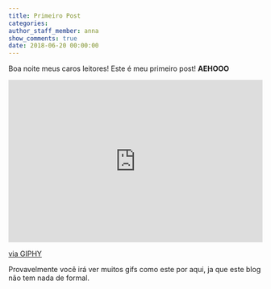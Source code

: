 ```yaml
---
title: Primeiro Post
categories:
author_staff_member: anna
show_comments: true
date: 2018-06-20 00:00:00
---
```


Boa noite meus caros leitores! Este &eacute; meu primeiro post! **AEHOOO**

<div style="width:100%;height:0;padding-bottom:64%;position:relative;"><iframe src="https://giphy.com/embed/oXnN2TNSgfJQI" width="100%" height="100%" style="position:absolute" frameBorder="0" class="giphy-embed" allowFullScreen></iframe></div><p><a href="https://giphy.com/gifs/sexy-popular-oXnN2TNSgfJQI">via GIPHY</a></p>

Provavelmente voc&ecirc; ir&aacute; ver muitos gifs como este por aqui, ja que este blog n&atilde;o tem nada de formal.
